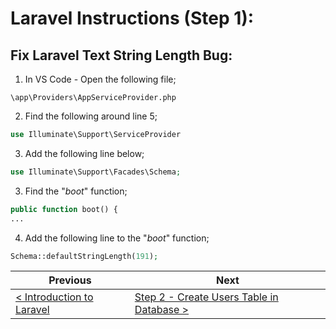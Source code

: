 # Laravel Instructions (Step 1):

## Fix Laravel Text String Length Bug:

1. In VS Code - Open the following file;

```
\app\Providers\AppServiceProvider.php
```

2. Find the following around line 5;

```PHP
use Illuminate\Support\ServiceProvider
```

3. Add the following line below;

```PHP
use Illuminate\Support\Facades\Schema;
```

3. Find the "_boot_" function;

```PHP
public function boot() {
...
```

4. Add the following line to the "_boot_" function;

```PHP
Schema::defaultStringLength(191);
```


| Previous | Next |
| -------- | ---- |
| [< Introduction to Laravel](README.md) | [Step 2 - Create Users Table in Database >](laravel-2.md) |